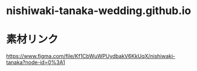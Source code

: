 # nishiwaki-tanaka-wedding.github.io

# 素材リンク
https://www.figma.com/file/Kf1CbWuWPUydbakV6KkUqX/nishiwaki-tanaka?node-id=0%3A1
